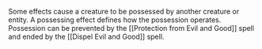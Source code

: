 Some effects cause a creature to be possessed by another creature or entity. A possessing effect defines how the possession operates. Possession can be prevented by the [[Protection from Evil and Good]] spell and ended by the [[Dispel Evil and Good]] spell.